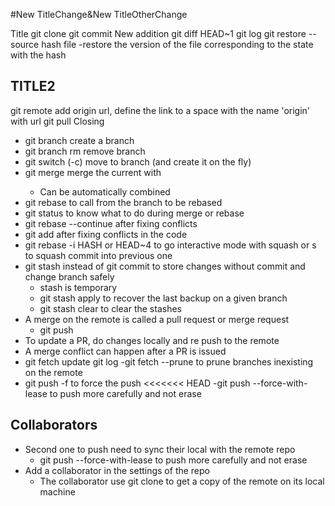 #New TitleChange&New TitleOtherChange

Title
git clone
git commit
New addition
git diff HEAD~1
git log
git restore --source hash file
	-restore the version of the file corresponding to the state with the hash
## TITLE2
git remote add origin url, define the link to a space with the name 'origin' with url
git pull
Closing

- git branch <NAME> create a branch
- git branch rm <NAME> remove branch
- git switch (-c) <NAME> move to branch (and create it on the fly)
- git merge <BRANCH> merge the current with <BRANCH>
	- Can be automatically combined
- git rebase <BRANCH> to call from the branch to be rebased
- git status to know what to do during merge or rebase
- git rebase --continue after fixing conflicts
- git add <file> after fixing conflicts in the code
- git rebase -i HASH or HEAD~4 to go interactive mode with squash or s to squash commit into previous one
- git stash instead of git commit to store changes without commit and change branch safely
	- stash is temporary
	- git stash apply to recover the last backup on a given branch
	- git stash clear to clear the stashes
- A merge on the remote is called a pull request or merge request
	- git push <where> <what>
- To update a PR, do changes locally and re push to the remote
- A merge conflict can happen after a PR is issued
- git fetch update git log
	-git fetch --prune to prune branches inexisting on the remote
- git push -f <where> <what> to force the push
<<<<<<< HEAD
	-git push --force-with-lease <where> <what> to push more carefully and not erase 

## Collaborators
- Second one to push need to sync their local with the remote repo
	- git push --force-with-lease <where> <what> to push more carefully and not erase
- Add a collaborator in the settings of the repo
	- The collaborator use git clone to get a copy of the remote on its local machine
